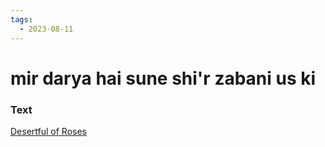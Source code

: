 ```yaml
---
tags:
  - 2023-08-11
---
```

# mir darya hai sune shi'r zabani us ki

### Text
[Desertful of Roses](https://franpritchett.com/00garden/09c/0949/index_0949.html)

